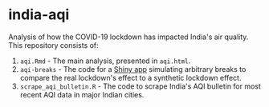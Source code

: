 # india-aqi

Analysis of how the COVID-19 lockdown has impacted India's air quality. This repository consists of:

1. `aqi.Rmd` - The main analysis, presented in `aqi.html`.
1. `aqi-breaks` - The code for a [Shiny app](https://karthik-tadepalli.shinyapps.io/aqi-breaks/) simulating arbitrary breaks to compare the real lockdown's effect to a synthetic lockdown effect.
2. `scrape_aqi_bulletin.R` - The code to scrape India's AQI bulletin for most recent AQI data in major Indian cities.
